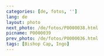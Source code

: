 ```yaml
---
categories: [de, fotos, '']
lang: de
layout: photo
next_photo: /de/fotos/P0000038.html
picname: P0000039
prev_photo: /de/fotos/P0000036.html
tags: [Bishop Cap, Ingo]
---
```

